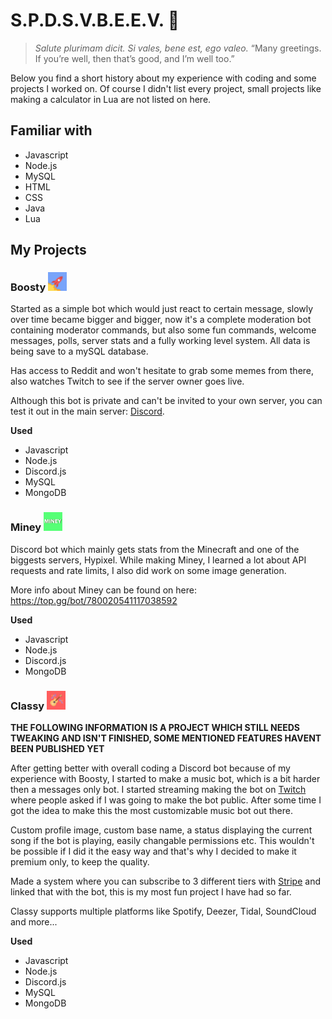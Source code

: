 # **S.P.D.S.V.B.E.E.V. 👋**

> *Salute plurimam dicit. Si vales, bene est, ego valeo.*
> “Many greetings. If you’re well, then that’s good, and I’m well too.”

Below you find a short history about my experience with coding and some projects I worked on.
Of course I didn't list every project, small projects like making a calculator in Lua are not listed on here.

## **Familiar with**

* Javascript
* Node.js
* MySQL
* HTML
* CSS
* Java
* Lua

## **My Projects**

### **Boosty <img src="https://raw.githubusercontent.com/Exhabition/Exhabition/main/boosty.png" alt="Boosty" width="30"/>**

Started as a simple bot which would just react to certain message, slowly over time became bigger and bigger, now it's a complete moderation bot containing moderator commands, but also some fun commands, welcome messages, polls, server stats and a fully working level system. All data is being save to a mySQL database.

Has access to Reddit and won't hesitate to grab some memes from there, also watches Twitch to see if the server owner goes live.

Although this bot is private and can't be invited to your own server, you can test it out in the main server: [Discord](https://discord.gg/JUZ6KHK).

**Used** 
 * Javascript
 * Node.js
 * Discord.js
 * MySQL
 * MongoDB

### **Miney <img src="https://raw.githubusercontent.com/Exhabition/Exhabition/main/miney.png" alt="Miney" width="30"/>**

Discord bot which mainly gets stats from the Minecraft and one of the biggests servers, Hypixel. 
While making Miney, I learned a lot about API requests and rate limits, I also did work on some image generation.

More info about Miney can be found on here: https://top.gg/bot/780020541117038592

**Used** 
 * Javascript
 * Node.js
 * Discord.js
 * MongoDB

### **Classy <img src="https://raw.githubusercontent.com/Exhabition/Exhabition/main/classy.png" alt="Classy" width="30"/>**

**THE FOLLOWING INFORMATION IS A PROJECT WHICH STILL NEEDS TWEAKING AND ISN'T FINISHED, SOME MENTIONED FEATURES HAVENT BEEN PUBLISHED YET**

After getting better with overall coding a Discord bot because of my experience with Boosty, I started to make a music bot, which is a bit harder then a messages only bot. 
I started streaming making the bot on [Twitch](http://twitch.miney.net) where people asked if I was going to make the bot public. After some time I got the idea to make this the most customizable music bot out there. 

Custom profile image, custom base name, a status displaying the current song if the bot is playing, easily changable permissions etc. 
This wouldn't be possible if I did it the easy way and that's why I decided to make it premium only, to keep the quality.

Made a system where you can subscribe to 3 different tiers with [Stripe](https://stripe.com/) and linked that with the bot, this is my most fun project I have had so far.

Classy supports multiple platforms like Spotify, Deezer, Tidal, SoundCloud and more...

**Used** 
 * Javascript
 * Node.js
 * Discord.js
 * MySQL
 * MongoDB
